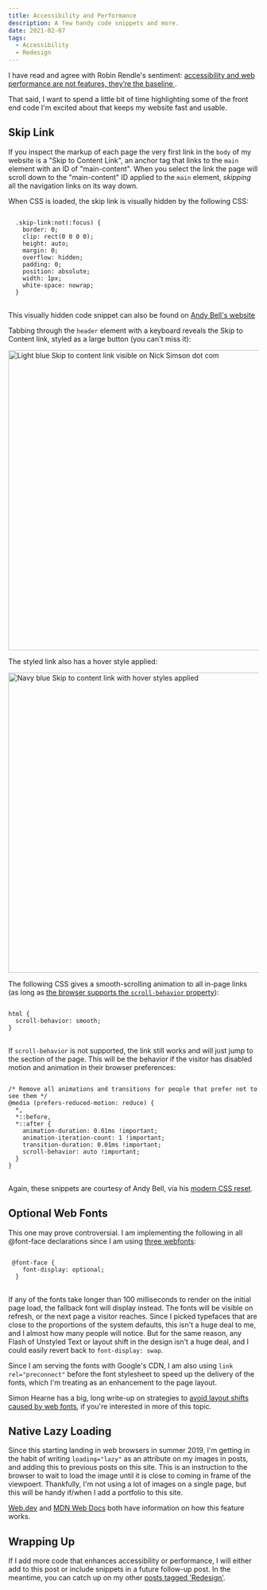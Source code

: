 ```yaml
---
title: Accessibility and Performance
description: A few handy code snippets and more. 
date: 2021-02-07
tags:
  - Accessibility
  - Redesign
---
```


I have read and agree with Robin Rendle's sentiment: [accessibility and web performance are not features, they’re the baseline ](https://css-tricks.com/accessibility-and-web-performance-are-not-features-theyre-the-baseline/). 

That said, I want to spend a little bit of time highlighting some of the front end code I'm excited about that keeps my website fast and usable.

## Skip Link
If you inspect the markup of each page the very first link in the <code>body</code> of my website is a "Skip to Content Link", an anchor tag that links to the <code>main</code> element with an ID of "main-content". When you select the link the page will scroll down to the "main-content" ID applied to the <code>main</code> element, <em>skipping</em> all the navigation links on its way down.

When CSS is loaded, the skip link is visually hidden by the following CSS:

<pre>
<code>
  .skip-link:not(:focus) {
    border: 0;
    clip: rect(0 0 0 0);
    height: auto;
    margin: 0;
    overflow: hidden;
    padding: 0;
    position: absolute;
    width: 1px;
    white-space: nowrap;
  }
</code>
</pre>

This visually hidden code snippet can also be found on [Andy Bell's website](https://piccalil.li/quick-tip/visually-hidden)

Tabbing through the <code>header</code> element with a keyboard reveals the Skip to Content link, styled as a large button (you can't miss it):

<img src="/img/post-images/2021-skip-link.png" loading="lazy" alt="Light blue Skip to content link visible on Nick Simson dot com" width="603">

The styled link also has a hover style applied:

<img src="/img/post-images/2021-skip-link-hover.png" loading="lazy" alt="Navy blue Skip to content link with hover styles applied" width="603">

The following CSS gives a smooth-scrolling animation to all in-page links (as long as <a href="https://caniuse.com/css-scroll-behavior">the browser supports the <code>scroll-behavior</code> property</a>):

<pre>
<code>
html {
  scroll-behavior: smooth;
}
</code>
</pre>

If <code>scroll-behavior</code> is not supported, the link still works and will just jump to the section of the page. This will be the behavior if the visitor has disabled motion and animation in their browser preferences:

<pre>
<code>
/* Remove all animations and transitions for people that prefer not to see them */
@media (prefers-reduced-motion: reduce) {
  *,
  *::before,
  *::after {
    animation-duration: 0.01ms !important;
    animation-iteration-count: 1 !important;
    transition-duration: 0.01ms !important;
    scroll-behavior: auto !important;
  }
}
</code>
</pre>

Again, these snippets are courtesy of Andy Bell, via his [modern CSS reset](https://piccalil.li/blog/a-modern-css-reset).

## Optional Web Fonts

This one may prove controversial. I am implementing the following in all @font-face declarations since I am using [three webfonts](/posts/2020-redesign-webfonts-html/): 

<pre>
<code>
 @font-face {
    font-display: optional;
  }
</code>
</pre>

If any of the fonts take longer than 100 milliseconds to render on the initial page load, the fallback font will display instead. The fonts will be visible on refresh, or the next page a visitor reaches. Since I picked typefaces that are close to the proportions of the system defaults, this isn't a huge deal to me, and I almost how many people will notice. But for the same reason, any Flash of Unstyled Text or layout shift in the design isn't a huge deal, and I could easily revert back to <code>font-display: swap</code>.

Since I am serving the fonts with Google's CDN, I am also using <code>link rel="preconnect"</code> before the font stylesheet to speed up the delivery of the fonts, which I'm treating as an enhancement to the page layout.

Simon Hearne has a big, long write-up on strategies to [avoid layout shifts caused by web fonts](https://simonhearne.com/2021/layout-shifts-webfonts/), if you're interested in more of this topic.

## Native Lazy Loading

Since this starting landing in web browsers in summer 2019, I'm getting in the habit of writing <code>loading="lazy"</code> as an attribute on my images in posts, and adding this to previous posts on this site. This is an instruction to the browser to wait to load the image until it is close to coming in frame of the viewpoert. Thankfully, I'm not using a lot of images on a single page, but this will be handy if/when I add a portfolio to this site.

[Web.dev](https://web.dev/browser-level-image-lazy-loading/) and [MDN Web Docs](https://developer.mozilla.org/en-US/docs/Web/Performance/Lazy_loading) both have information on how this feature works.

## Wrapping Up

If I add more code that enhances accessibility or performance, I will either add to this post or include snippets in a future follow-up post. In the meantime, you can catch up on my other [posts tagged 'Redesign'](/tags/redesign/).